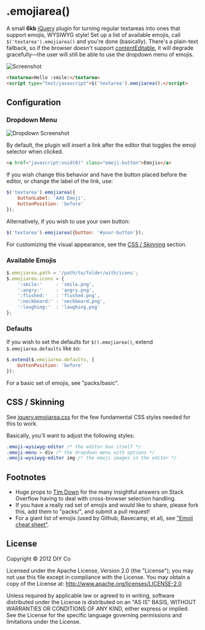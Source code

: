 # .emojiarea()

A small **6kb** [jQuery](http://jquery.com/) plugin for turning regular textareas into ones that support emojis, WYSIWYG style! Set up a list of available emojis, call `$('textarea').emojiarea()` and you're done (basically). There's a plain-text fallback, so if the browser doesn't support [contentEditable](http://caniuse.com/#search=contenteditable), it will degrade gracefully—the user will still be able to use the dropdown menu of emojis.

![Screenshot](http://i.imgur.com/C4Z8F.gif)

```html
<textarea>Hello :smile:</textarea>
<script type="text/javascript">$('textarea').emojiarea();</script>
```

## Configuration

### Dropdown Menu

![Dropdown Screenshot](http://i.imgur.com/EuTTpHk.png)

By default, the plugin will insert a link after the editor that toggles the emoji selector when clicked.

```html
<a href="javascript:void(0)" class="emoji-button">Emojis</a>
```

If you wish change this behavior and have the button placed before the editor, or change the label of the link, use:

```javascript
$('textarea').emojiarea({
    buttonLabel: 'Add Emoji',
    buttonPosition: 'before'
});
```

Alternatively, if you wish to use your own button:

```javascript
$('textarea').emojiarea({button: '#your-button'});
```

For customizing the visual appearance, see the [CSS / Skinning](#css--skinning) section.

### Available Emojis

```javascript
$.emojiarea.path = '/path/to/folder/with/icons';
$.emojiarea.icons = {
    ':smile:'     : 'smile.png',
    ':angry:'     : 'angry.png',
    ':flushed:'   : 'flushed.png',
    ':neckbeard:' : 'neckbeard.png',
    ':laughing:'  : 'laughing.png'
};
```

### Defaults

If you wish to set the defaults for `$().emojiarea()`, extend `$.emojiarea.defaults` like so:

```javascript
$.extend($.emojiarea.defaults, {
    buttonPosition: 'before'
});
```

For a basic set of emojis, see "packs/basic". 

## CSS / Skinning

See [jquery.emojiarea.css](https://github.com/diy/jquery-emojiarea/blob/master/jquery.emojiarea.css) for the few fundamental CSS styles needed for this to work.

Basically, you'll want to adjust the following styles:

```css
.emoji-wysiwyg-editor /* the editor box itself */
.emoji-menu > div /* the dropdown menu with options */
.emoji-wysiwyg-editor img /* the emoji images in the editor */
```

## Footnotes

* Huge props to [Tim Down](http://stackoverflow.com/users/96100/tim-down) for the many insightful answers on Stack Overflow having to deal with cross-browser selection handling.
* If you have a really rad set of emojis and would like to share, please fork this, add them to "packs/", and submit a pull request!
* For a giant list of emojis (used by Github, Basecamp, et al), see ["Emoji cheat sheet"](http://www.emoji-cheat-sheet.com/).

## License

Copyright &copy; 2012 DIY Co

Licensed under the Apache License, Version 2.0 (the "License"); you may not use this file except in compliance with the License. You may obtain a copy of the License at: http://www.apache.org/licenses/LICENSE-2.0

Unless required by applicable law or agreed to in writing, software distributed under the License is distributed on an "AS IS" BASIS, WITHOUT WARRANTIES OR CONDITIONS OF ANY KIND, either express or implied. See the License for the specific language governing permissions and limitations under the License.
